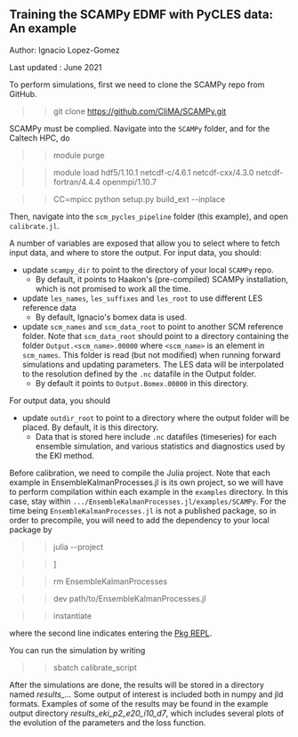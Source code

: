 ## Training the SCAMPy EDMF with PyCLES data: An example

Author: Ignacio Lopez-Gomez

Last updated : June 2021

To perform simulations, first we need to clone the SCAMPy repo from GitHub.

  >> git clone https://github.com/CliMA/SCAMPy.git

SCAMPy must be complied. Navigate into the `SCAMPy` folder, and for the Caltech HPC, do

  >> module purge 

  >> module load hdf5/1.10.1 netcdf-c/4.6.1 netcdf-cxx/4.3.0 netcdf-fortran/4.4.4 openmpi/1.10.7

  >> CC=mpicc python setup.py build_ext --inplace

Then, navigate into the `scm_pycles_pipeline` folder (this example), and open `calibrate.jl`.

A number of variables are exposed that allow you to select where to fetch input data, and where to store the output. For input data, you should:

- update `scampy_dir` to point to the directory of your local `SCAMPy` repo.
    - By default, it points to Haakon's (pre-compiled) SCAMPy installation, which is not promised to work all the time.
- update `les_names`, `les_suffixes` and `les_root` to use different LES reference data
    - By default, Ignacio's bomex data is used.
- update `scm_names` and `scm_data_root` to point to another SCM reference folder. Note that `scm_data_root` should point to a directory containing the folder `Output.<scm_name>.00000` where `<scm_name>` is an element in `scm_names`. This folder is read (but not modified) when running forward simulations and updating parameters. The LES data will be interpolated to the resolution defined by the `.nc` datafile in the Output folder.
    - By default it points to `Output.Bomex.00000` in this directory.

For output data, you should

- update `outdir_root` to point to a directory where the output folder will be placed. By default, it is this directory.
    - Data that is stored here include `.nc` datafiles (timeseries) for each ensemble simulation, and various statistics and diagnostics used by the EKI method.

Before calibration, we need to compile the Julia project. Note that each example in EnsembleKalmanProcesses.jl is its own project, so we will have to perform compilation within each example in the `examples` directory. In this case, stay within `.../EnsembleKalmanProcesses.jl/examples/SCAMPy`. For the time being `EnsembleKalmanProcesses.jl` is not a published package, so in order to precompile, you will need to add the dependency to your local package by

>> julia --project

>> ]

>> rm EnsembleKalmanProcesses

>> dev path/to/EnsembleKalmanProcesses.jl

>> instantiate

where the second line indicates entering the [Pkg REPL](https://docs.julialang.org/en/v1/stdlib/Pkg/#Pkg).

You can run the simulation by writing

  >> sbatch calibrate_script

After the simulations are done, the results will be stored in a directory named *results_...*
Some output of interest is included both in numpy and jld formats. 
Examples of some of the results may be found in the example output directory *results_eki_p2_e20_i10_d7*, which includes several plots of the evolution of the parameters and the loss function.
